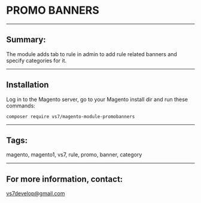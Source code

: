 # PROMO BANNERS

***

## Summary:

The module adds tab to rule in admin to add rule related banners and specify categories for it.

***

## Installation

Log in to the Magento server, go to your Magento install dir and run these commands:
```
composer require vs7/magento-module-promobanners
```
***

## Tags:

magento, magento1, vs7, rule, promo, banner, category

***
## For more information, contact:
<vs7develop@gmail.com>
